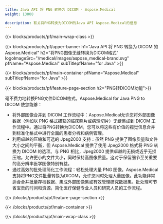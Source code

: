 ```yaml
---
title: Java API 将 PNG 转换为 DICOM - Aspose.Medical
weight: 13000

description: 有关将PNG转换为DICOM的Java API Aspose.Medical的信息
---
```


{{< blocks/products/pf/main-wrap-class >}}

{{< blocks/products/pf/upper-banner h1="Java API 将 PNG 转换为 DICOM 的Aspose.Medical" h2="将PNG图像无缝转换为DICOM格式" logoImageSrc="/medical/images/aspose_medical-brand.svg" pfName="Aspose.Medical" subTitlepfName="for Java" >}}

{{< blocks/products/pf/main-container pfName="Aspose.Medical" subTitlepfName="for Java" >}}

{{< blocks/products/pf/feature-page-section h2="PNG转DICOM功能">}}

<p>毫不费力地转换PNG文件DICOM格式。Aspose.Medical for Java PNG to DICOM 使您能够：</p>

<ul>
<li>将外部图像合并到 DICOM 工作流程中：Aspose.Medical允许您将外部图像数据（例如以 PNG 格式捕获的临床照片或病理切片）无缝集成到 DICOM 工作流程中。通过将PNG转换为DICOM，您可以将这些有价值的视觉信息合并到标准化格式中进行全面的患者分析和病例管理。</li>
<li>利用卓越的压缩和可选的 Jpeg2000 支持：虽然 PNG 提供了图像质量和文件大小之间的平衡，但 Aspose.Medical 提供了使用 Jpeg2000 格式将 PNG 转换为 DICOM 的选项。与 PNG 相比，Jpeg2000 提供卓越的无损或近乎无损压缩，允许更小的文件大小，同时保持高图像质量。这对于保留细节至关重要的高分辨率医学图像特别有益。</li>
<li>通过高效的批处理简化工作流程：轻松处理大量 PNG 图像。Aspose.Medical支持将PNG文件批量转换为DICOM，允许您同时处理大量图像。此功能非常适合合并批量存档数据、集成外部图像集或有效管理研究数据集。批处理可节省宝贵的时间和资源，简化医疗保健专业人员和研究人员的工作流程。</li>
</ul>

{{< /blocks/products/pf/feature-page-section >}}

{{< /blocks/products/pf/main-container >}}

{{< /blocks/products/pf/main-wrap-class >}}